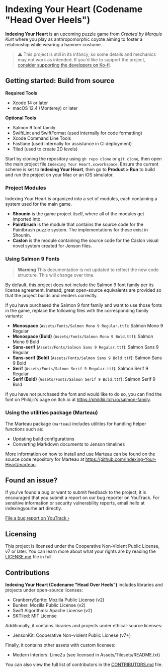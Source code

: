 # Indexing Your Heart (Codename "Head Over Heels")

**Indexing Your Heart** is an upcoming puzzle game from _Created by Marquis Kurt_
where you play as anthropomorphic coyote aiming to foster a relationship while
wearing a hammer costume.

> :warning: This project is still in its infancy, so some details and mechanics may
> not work as intended. If you'd like to support the project,
> [consider supporting the developers on Ko-fi][kofi].

[kofi]: https://ko-fi.com/marquiskurt
[gh-badge]: https://github.com/Indexing-Your-Heart/head-over-heels/actions/workflows/tests.yml/badge.svg

## Getting started: Build from source

**Required Tools**

- Xcode 14 or later
- macOS 12.4 (Monterey) or later

**Optional Tools**

- Salmon 9 font family
- SwiftLint and SwiftFormat (used internally for code formatting)
- Xcode Command Line Tools
- Fastlane (used internally for assistance in CI deployment)
- Tiled (used to create 2D levels)

Start by cloning the repository using `gh repo clone` or `git clone`, then open the
main project file `Indexing Your Heart.xcworkspace`. Ensure the current scheme is
set to **Indexing Your Heart**, then go to **Product > Run** to build and run the
project on your Mac or an iOS simulator.

### Project Modules

Indexing Your Heart is organized into a set of modules, each containing a system
used for the main game.

- **Shounin** is the game project itself, where all of the modules get imported
  into.
- **Paintbrush** is the module that contains the source code for the Paintbrush
  puzzle system. The implementations for these exist in Shounin.
- **Caslon** is the module containing the source code for the Caslon visual novel
  system created for Jenson files.

### Using Salmon 9 Fonts

> **Warning**
> This documentation is not updated to reflect the new code structure. This will
> change over time.

By default, this project does _not_ include the Salmon 9 font family per its license
agreement. Instead, great open-source equivalents are provided so that the project
builds and renders correctly.

If you have purchased the Salmon 9 font family and want to use those fonts in the
game, replace the following files with the corresponding family variants:

- **Monospace** (`Assets/Fonts/Salmon Mono 9 Regular.ttf`): Salmon Mono 9
  Regular
- **Monospace (Bold)** (`Assets/Fonts/Salmon Mono 9 Bold.ttf`): Salmon Mono 9
  Bold
- **Sans-serif** (`Assets/Fonts/Salmon Sans 9 Regular.ttf`): Salmon Sans 9
  Regular
- **Sans-serif (Bold)** (`Assets/Fonts/Salmon Sans 9 Bold.ttf`): Salmon Sans 9
  Bold
- **Serif** (`Assets/Fonts/Salmon Serif 9 Regular.ttf`): Salmon Serif 9
  Regular
- **Serif (Bold)** (`Assets/Fonts/Salmon Serif 9 Bold.ttf`): Salmon Serif 9
  Bold

If you have not purchased the font and would like to do so, you can find the font on
Phildjii's page on Itch.io at https://phildjii.itch.io/salmon-family.

### Using the utilities package (Marteau)

The Marteau package (`marteau`) includes utilities for handling helper functions
such as:

- Updating build configurations
- Converting Markdown documents to Jenson timelines

More information on how to install and use Marteau can be found on the source code
repository for Marteau at https://github.com/Indexing-Your-Heart/marteau.

## Found an issue?

If you've found a bug or want to submit feedback to the project, it is encouraged
that you submit a report on our bug reporter on YouTrack. For sensitive information
or security vulnerability reports, email hello at indexingyourhe.art directly.

[File a bug report on YouTrack &rsaquo;][youtrack]

## Licensing

This project is licensed under the Cooperative Non-Violent Public License, v7 or
later. You can learn more about what your rights are by reading the
[LICENSE.md](./LICENSE.md) file in full.

## Contributions

**Indexing Your Heart (Codename "Head Over Heels")** includes libraries and projects
under open-source licenses:

- CranberrySprite: Mozilla Public License (v2)
- Bunker: Mozilla Public License (v2)
- Swift Algorithms: Apache License (v2)
- SKTiled: MIT License

Additionally, it contains libraries and projects under ethical-source licenses:

- JensonKit: Cooperative Non-violent Public Licnese (v7+)

Finally, it contains other assets with custom licenses:

- Modern Interiors: LimeZu (see licensed in Assets/Tilesets/README.txt)

You can also view the full list of contributors in the
[CONTRIBUTORS.md](./CONTRIBUTORS.md) file.

[youtrack]: https://youtrack.marquiskurt.net/youtrack/newIssue?project=HOH
